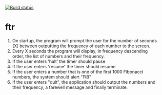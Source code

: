 [![Build status](https://ci.appveyor.com/api/projects/status/c40seqliybima4rq?svg=true)](https://ci.appveyor.com/project/rovens/ftr)
# ftr

1. On startup, the program will prompt the user for the number of seconds (X) between outputting the frequency of each number to the screen.
2. Every X seconds the program will display, in frequency descending order, the list of numbers and their frequency.
3. If the user enters 'halt' the timer should pause
4. If the user enters 'resume' the timer should resume
5. If the user enters a number that is one of the first 1000 Fibonacci numbers, the system should alert 
"FIB"
6. If the user enters "quit", the application should output the numbers and their frequency, a farewell message and finally terminate.